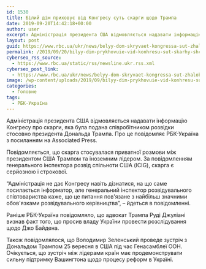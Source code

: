 ```yaml
---
id: 1530
title: Білий дім приховує від Конгресу суть скарги щодо Трампа
date: 2019-09-20T14:42:18+00:00
author: user
excerpt: Адміністрація президента США відмовляється надавати інформацію Конгресу про скарги, яка була подана співробітником розвідки стосовно президента Дональда Трампа. Про це повідомляє...
layout: post
guid: https://www.rbc.ua/ukr/news/belyy-dom-skryvaet-kongressa-sut-zhaloby-1568990355.html
permalink: /2019/09/20/bilyy-dim-prykhovuie-vid-konhresu-sut-skarhy-shchodo-trampa/
cyberseo_rss_source:
  - https://www.rbc.ua/static/rss/newsline.ukr.rss.xml
cyberseo_post_link:
  - https://www.rbc.ua/ukr/news/belyy-dom-skryvaet-kongressa-sut-zhaloby-1568990355.html
image: /wp-content/uploads/2019/09/bilyy-dim-prykhovuie-vid-konhresu-sut-skarhy-shchodo-trampa.jpg
categories:
  - Головне
tags:
  - РБК-Україна
---
```

Адміністрація президента США відмовляється надавати інформацію Конгресу про скарги, яка була подана співробітником розвідки стосовно президента Дональда Трампа. Про це повідомляє РБК-Україна з посиланням на Associated Press.

Повідомляється, що скарга стосувалася приватної розмови між президентом США Трампом та іноземним лідером. За повідомленням генерального інспектора розвід спільноти США (ICIG), скарга є серйозною і строкової.

&#8220;Адміністрація не дає Конгресу навіть дізнатися, на що саме посилається інформатор, але генеральний інспектор розвідувального співтовариства каже, що це питання пов'язане з найбільш значними обов'язками розвідувального керівництва&#8221;, &#8211; йдеться в повідомленні.

Раніше РБК-Україна повідомляло, що адвокат Трампа Руді Джуліані визнав факт того, що просив владу України провести розслідування щодо Джо Байдена.

Також повідомлялося, що Володимир Зеленський проведе зустріч з Дональдом Трампом 25 вересня в США під час Генасамблеї ООН. Очікується, що зустріч між лідерами країн має продемонструвати сильну підтримку Вашингтона щодо процесу реформ в Україні.</p>